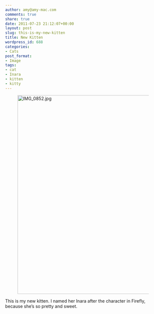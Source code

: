 ```yaml
---
author: amy@amy-mac.com
comments: true
share: true
date: 2011-07-23 21:12:07+00:00
layout: post
slug: this-is-my-new-kitten
title: New Kitten
wordpress_id: 688
categories:
- Cats
post_format:
- Image
tags:
- cat
- Inara
- kitten
- kitty
---
```


<figure class="text-center">
  <a class="th" href="http://www.flickr.com/photos/amy_sloan/5967549269/" title="IMG_0852.jpg by AMsloan, on Flickr"><img src="https://farm7.staticflickr.com/6014/5967549269_740969da3f_z.jpg" width="480" height="640" alt="IMG_0852.jpg"></a>
</figure>

This is my new kitten. I named her Inara after the character in Firefly, because she’s so pretty and sweet.
